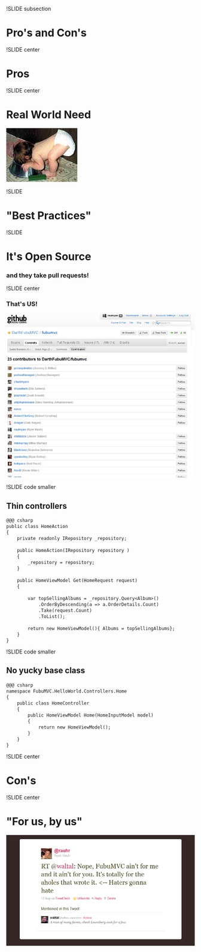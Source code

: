 !SLIDE subsection

# Pro's and Con's

!SLIDE center

# Pros

!SLIDE center 

# Real World Need
![dogfood](eating_dog_food.jpg)

!SLIDE

# "Best Practices"
!SLIDE

# It's Open Source #
### and they take pull requests! ###

!SLIDE center

### That's US! ###
![github](github_contributors.png) 

!SLIDE  code smaller

## Thin controllers ##

    @@@ csharp
    public class HomeAction
    {
        private readonly IRepository _repository;

        public HomeAction(IRepository repository )
        {
            _repository = repository;
        }

        public HomeViewModel Get(HomeRequest request)
        {

            var topSellingAlbums = _repository.Query<Album>()
                .OrderByDescending(a => a.OrderDetails.Count)
                .Take(request.Count)
                .ToList();

            return new HomeViewModel(){ Albums = topSellingAlbums};
        }
    }

!SLIDE code smaller

## No yucky base class
	@@@ csharp
	namespace FubuMVC.HelloWorld.Controllers.Home
	{
	    public class HomeController
	    {
			public HomeViewModel Home(HomeInputModel model)
			{
			    return new HomeViewModel();
			}
	    }
	}

!SLIDE center 

# Con's

!SLIDE center

# "For us, by us"
![not for you](haters_gonna_hate.png)
